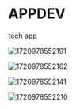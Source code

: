 # APPDEV
 tech app

 ![1720978552191](https://github.com/user-attachments/assets/4f244c60-2b64-4c5c-9933-0a6a4841cc0e)

 ![1720978552162](https://github.com/user-attachments/assets/b73cff8b-42ec-453e-b0ef-871ba871212a)

![1720978552141](https://github.com/user-attachments/assets/b4eb108d-f5de-4d36-8dc5-4e53e8c9fe8b)

![1720978552210](https://github.com/user-attachments/assets/d3144053-e8af-42cc-9c7c-fd443715b9a5)
